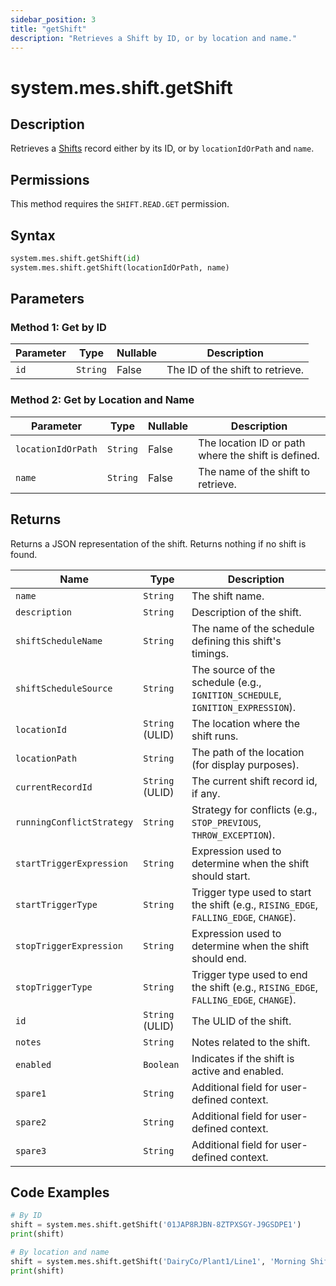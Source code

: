 ```yaml
---
sidebar_position: 3
title: "getShift"
description: "Retrieves a Shift by ID, or by location and name."
---
```


# system.mes.shift.getShift

## Description

Retrieves a [Shifts](../../data-model/shift-model/shift) record either by its ID, or by `locationIdOrPath` and `name`.


## Permissions

This method requires the `SHIFT.READ.GET` permission.

## Syntax

```python
system.mes.shift.getShift(id)
system.mes.shift.getShift(locationIdOrPath, name)
```

## Parameters

### Method 1: Get by ID

| Parameter | Type     | Nullable | Description                      |
|-----------|----------|----------|----------------------------------|
| `id`      | `String` | False    | The ID of the shift to retrieve. |

### Method 2: Get by Location and Name

| Parameter          | Type     | Nullable | Description                                             |
|--------------------|----------|----------|---------------------------------------------------------|
| `locationIdOrPath` | `String` | False    | The location ID or path where the shift is defined.     |
| `name`             | `String` | False    | The name of the shift to retrieve.                      |

## Returns

Returns a JSON representation of the shift. Returns nothing if no shift is found.

| Name                      | Type            | Description                                                                                         |
|---------------------------|-----------------|-----------------------------------------------------------------------------------------------------|
| `name`                    | `String`        | The shift name.                                                                                     |
| `description`             | `String`        | Description of the shift.                                                                           |
| `shiftScheduleName`       | `String`        | The name of the schedule defining this shift's timings.                                             |
| `shiftScheduleSource`     | `String`        | The source of the schedule (e.g., `IGNITION_SCHEDULE`, `IGNITION_EXPRESSION`).      |
| `locationId`              | `String` (ULID) | The location where the shift runs.                                                                  |
| `locationPath`            | `String`        | The path of the location (for display purposes).                                                    |
| `currentRecordId`         | `String` (ULID) | The current shift record id, if any.                                                                |
| `runningConflictStrategy` | `String`        | Strategy for conflicts (e.g., `STOP_PREVIOUS`, `THROW_EXCEPTION`).                                  |
| `startTriggerExpression`  | `String`        | Expression used to determine when the shift should start.                                           |
| `startTriggerType`        | `String`        | Trigger type used to start the shift (e.g., `RISING_EDGE`, `FALLING_EDGE`, `CHANGE`).               |
| `stopTriggerExpression`   | `String`        | Expression used to determine when the shift should end.                                             |
| `stopTriggerType`         | `String`        | Trigger type used to end the shift (e.g., `RISING_EDGE`, `FALLING_EDGE`, `CHANGE`).                 |
| `id`                      | `String` (ULID) | The ULID of the shift.                                                                              |
| `notes`                   | `String`        | Notes related to the shift.                                                                         |
| `enabled`                 | `Boolean`       | Indicates if the shift is active and enabled.                                                       |
| `spare1`                  | `String`        | Additional field for user-defined context.                                                          |
| `spare2`                  | `String`        | Additional field for user-defined context.                                                          |
| `spare3`                  | `String`        | Additional field for user-defined context.                                                          |

## Code Examples

```python
# By ID
shift = system.mes.shift.getShift('01JAP8RJBN-8ZTPXSGY-J9GSDPE1')
print(shift)

# By location and name
shift = system.mes.shift.getShift('DairyCo/Plant1/Line1', 'Morning Shift')
print(shift)
```
